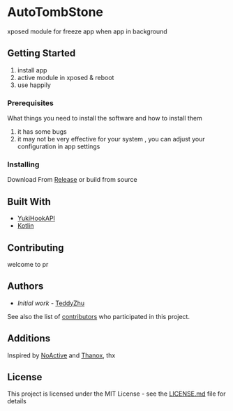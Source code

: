 
# AutoTombStone

xposed module for freeze app when app in background

## Getting Started

1. install app
2. active module in xposed & reboot 
3. use happily

### Prerequisites

What things you need to install the software and how to install them

1. it has some bugs
2. it may not be very effective for your system , you can adjust your configuration in app settings

### Installing

Download From [Release](https://github.com/Teddy-Zhu/AutoTombStone/releases)
or
build from source


## Built With

* [YukiHookAPI](https://github.com/fankes/YukiHookAPI) 
* [Kotlin](https://kotlinlang.org/)

## Contributing

welcome to pr


## Authors

* *Initial work* - [TeddyZhu](https://github.com/Teddy-Zhu)

See also the list of [contributors](https://github.com/Teddy-Zhu/AutoTombStone/contributors) who participated in this project.

## Additions

Inspired by [NoActive](https://github.com/myflavor/NoActive) and [Thanox](https://github.com/Tornaco/Thanox), thx

## License

This project is licensed under the MIT License - see the [LICENSE.md](LICENSE.md) file for details
